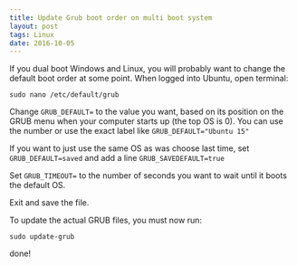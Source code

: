 ```yaml
---
title: Update Grub boot order on multi boot system
layout: post
tags: Linux
date: 2016-10-05
---
```


If you dual boot Windows and Linux, you will probably want to change the default boot order at some point. 
When logged into Ubuntu, open terminal:

`sudo nano /etc/default/grub`

Change `GRUB_DEFAULT=` to the value you want, based on its position on the GRUB menu when your computer starts up (the top OS is 0).
You can use the number or use the exact label like `GRUB_DEFAULT="Ubuntu 15"` 

If you want to just use the same OS as was choose last time, set `GRUB_DEFAULT=saved` and add a line `GRUB_SAVEDEFAULT=true`

Set `GRUB_TIMEOUT=` to the number of seconds you want to wait until it boots the default OS. 

Exit and save the file. 

To update the actual GRUB files, you must now run:

`sudo update-grub`

done!
